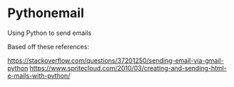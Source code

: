 # Pythonemail
Using Python to send emails



Based off these references:

https://stackoverflow.com/questions/37201250/sending-email-via-gmail-python
https://www.spritecloud.com/2010/03/creating-and-sending-html-e-mails-with-python/
